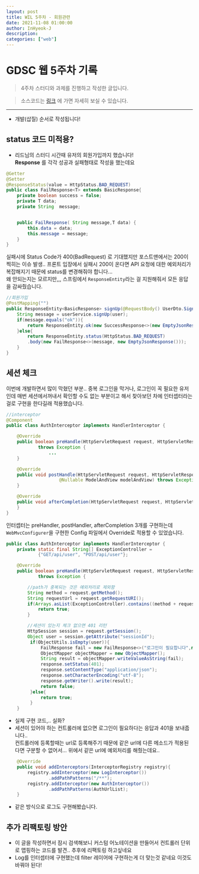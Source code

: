 ```yaml
---
layout: post
title: WIL 5주차 - 회원관련
date: 2021-11-08 01:00:00
author: InHyeok-J
description:
categories: ["web"]
---
```


# GDSC 웹 5주차 기록

> 4주차 스터디와 과제를 진행하고 작성한 글입니다.

> 소스코드는 <a href="https://github.com/InHyeok-J/GDSCTimeBack" target="_blank" rel="noopener">링크</a> 에 가면 자세히 보실 수 있습니다.

---

-   개발(삽질) 순서로 작성됩니다!

## status 코드 미적용?

-   리드님의 스터디 시간때 유저의 회원가입까지 했습니다!  
    **Response** 를 각각 성공과 실패형태로 작성을 했는데요

```java
@Getter
@Setter
@ResponseStatus(value = HttpStatus.BAD_REQUEST)
public class FailResponse<T> extends BasicResponse{
    private boolean success = false;
    private T data;
    private String  message;


    public FailResponse( String message,T data) {
        this.data = data;
        this.message = message;
    }
}
```

실패시에 Status Code가 400(BadRequest) 로 기대했지만 포스트맨에서는 200이 찍히는 이슈 발생..
프론트 입장에서 실패시 200이 온다면 API 요청에 대한 예외처리가 복잡해지기 때문에 status를 변경해줘야 합니다...  
왜 안되는지는 모르지만,,, 스프링에서 `ResponseEntity`라는 걸 지원해줘서 모든 응답을 감싸줬습니다.

```java
//회원가입
@PostMapping("")
public ResponseEntity<BasicResponse> signUp(@RequestBody() UserDto.SignUpRequest user){
    String message = userService.signUp(user);
    if(message.equals("ok")){
        return ResponseEntity.ok(new SuccessResponse<>(new EmptyJsonResponse()));
    }else{
        return ResponseEntity.status(HttpStatus.BAD_REQUEST)
        .body(new FailResponse<>(message, new EmptyJsonResponse()));
    }
}
```

## 세션 체크

이번에 개발하면서 많이 막혔던 부분.. 중복 로그인을 막거나, 로그인이 꼭 필요한 유저인데 매번 세션에서꺼내서 확인할 수도 없는 부분이고 해서 찾아보던 차에 인터셉터라는걸로 구현을 한다길래 적용했습니다.

```java
//interceptor
@Component
public class AuthInterceptor implements HandlerInterceptor {

    @Override
    public boolean preHandle(HttpServletRequest request, HttpServletResponse response, Object Handler)
            throws Exception {
                ...
    }

    @Override
    public void postHandle(HttpServletRequest request, HttpServletResponse response, Object handler,
                    @Nullable ModelAndView modelAndView) throws Exception {
    }

    @Override
    public void afterCompletion(HttpServletRequest request, HttpServletResponse response, Object handler, Exception ex) throws Exception {
    }
}
```

인터셉터는 preHandler, postHandler, afterCompletion 3개를 구현하는데 `WebMvcConfigurer`을 구현한 Config 파일에서 Override로 적용할 수 있었습니다.

```java
public class AuthInterceptor implements HandlerInterceptor {
    private static final String[] ExceptionController =
            {"GET/api/user", "POST/api/user"};

    @Override
    public boolean preHandle(HttpServletRequest request, HttpServletResponse response, Object Handler)
            throws Exception {

        //path가 중복되는 것은 예외처리로 제외함
        String method = request.getMethod();
        String requestUrl = request.getRequestURI();
        if(Arrays.asList(ExceptionController).contains((method + requestUrl))){
            return true;
        }

        //세션이 있는지 체크 없으면 401 리턴
        HttpSession session = request.getSession();
        Object user = session.getAttribute("sessionId");
         if(ObjectUtils.isEmpty(user)){
             FailResponse fail = new FailResponse<>("로그인이 필요합니다",new EmptyJsonResponse());
             ObjectMapper objectMapper = new ObjectMapper();
             String result = objectMapper.writeValueAsString(fail);
             response.setStatus(401);
             response.setContentType("application/json");
             response.setCharacterEncoding("utf-8");
             response.getWriter().write(result);
             return false;
         }else{
             return true;
         }
    }
```

-   실제 구현 코드,.. 실화?
-   세션이 있어야 하는 컨트롤러에 없으면 로그인이 필요하다는 응답과 401을 보내줍니다..  
    컨트롤러에 등록할때는 url로 등록해주기 때문에 같은 url에 다른 메소드가 적용된다면 구분할 수 없어서... 위에서 같은 url에 예외처리를 해줬는데요..

```java
    @Override
    public void addInterceptors(InterceptorRegistry registry){
        registry.addInterceptor(new LogInterceptor())
                .addPathPatterns("/**");
        registry.addInterceptor(new AuthInterceptor())
                .addPathPatterns(AuthUrlList);
    }
```

-   같은 방식으로 로그도 구현해봤습니다.

## 추가 리팩토링 방안

-   이 글을 작성하면서 잠시 검색해보니 커스텀 어노테이션을 만들어서 컨트롤러 단위로 맵핑하는 코드를 발견.. 추후에 리팩토링 하고싶네요
-   Log를 인터셉터에 구현했는데 filter 레이어에 구현하는게 더 맞는것 같네요 이것도 바꿔야 된다!
